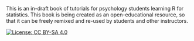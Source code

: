 This is an in-draft book of tutorials for psychology students learning R for statistics. This book is being created as an open-educational resource, so that it can be freely remixed and re-used by students and other instructors. 

[![License: CC BY-SA 4.0](https://img.shields.io/badge/License-CC%20BY--SA%204.0-lightgrey.svg)](https://creativecommons.org/licenses/by-sa/4.0/)
